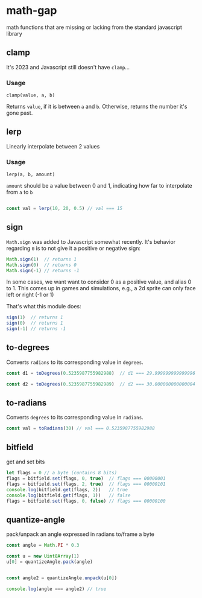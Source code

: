 # math-gap
math functions that are missing or lacking from the standard javascript library

## clamp

It's 2023 and Javascript still doesn't have `clamp`...

### Usage

`clamp(value, a, b)`

Returns `value`, if it is between `a` and `b`. Otherwise, returns the number
it's gone past.


## lerp

Linearly interpolate between 2 values

### Usage

`lerp(a, b, amount)`

`amount` should be a value between 0 and 1, indicating how far to interpolate from `a` to `b`

```javascript

const val = lerp(10, 20, 0.5) // val === 15
```


## sign

`Math.sign` was added to Javascript somewhat recently. It's behavior regarding `0` is to not give it 
a positive or negative sign:

```javascript
Math.sign(1)  // returns 1
Math.sign(0)  // returns 0
Math.sign(-1) // returns -1
```

In some cases, we want want to consider 0 as a positive value, and alias 0 to 1.
This comes up in games and simulations, e.g., a 2d sprite can only face left or right (-1 or 1)

That's what this module does:
```javascript
sign(1)  // returns 1
sign(0)  // returns 1
sign(-1) // returns -1
```


## to-degrees

Converts `radians` to its corresponding value in `degrees`.

```javascript
const d1 = toDegrees(0.5235987755982988)  // d1 === 29.999999999999996

const d2 = toDegrees(0.5235987755982989)  // d2 === 30.000000000000004
````


## to-radians

Converts `degrees` to its corresponding value in `radians`.

```javascript
const val = toRadians(30) // val === 0.5235987755982988
````


## bitfield

get and set bits

```javascript
let flags = 0 // a byte (contains 8 bits)
flags = bitfield.set(flags, 0, true)  // flags === 00000001
flags = bitfield.set(flags, 2, true)  // flags === 00000101
console.log(bitfield.get(flags, 2))   // true
console.log(bitfield.get(flags, 1))   // false
flags = bitfield.set(flags, 0, false) // flags === 00000100
````


## quantize-angle
pack/unpack an angle expressed in radians to/frame a byte

```javascript
const angle = Math.PI * 0.3

const u = new Uint8Array(1)
u[0] = quantizeAngle.pack(angle)


const angle2 = quantizeAngle.unpack(u[0])

console.log(angle === angle2) // true
```
